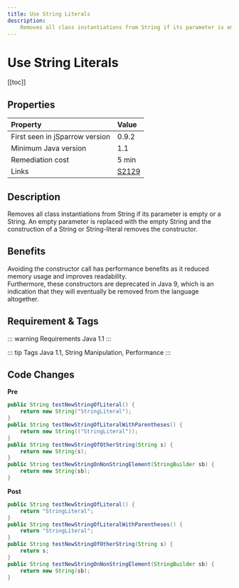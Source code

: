 ```yaml
---
title: Use String Literals
description:
    Removes all class instantiations from String if its parameter is empty or a String.
---
```


# Use String Literals

[[toc]]

## Properties

| Property                        | Value |
|:------------------------------- |:----- |
| First seen in jSparrow version  | 0.9.2   |
| Minimum Java version            | 1.1   |
| Remediation cost                | 5 min |
| Links                           | [S2129](https://sonarcloud.io/organizations/default/rules?rule_key=squid%3AS2129) |

## Description

Removes all class instantiations from String if its parameter is empty or a String. An empty parameter is replaced with the empty String and the construction of a String or String-literal removes the constructor.   

## Benefits

Avoiding the constructor call has performance benefits as it reduced memory usage and improves readability.   
Furthermore, these constructors are deprecated in Java 9, which is an indication that they will eventually be removed from the language altogether.   

## Requirement & Tags

::: warning Requirements
Java 1.1
:::

::: tip Tags
Java 1.1, String Manipulation, Performance
:::

## Code Changes

__Pre__

``` java
public String testNewStringOfLiteral() {
    return new String("StringLiteral");
}
public String testNewStringOfLiteralWithParentheses() {
    return new String(("StringLiteral"));
}
public String testNewStringOfOtherString(String s) {
    return new String(s);
}
public String testNewStringOnNonStringElement(StringBuilder sb) {
    return new String(sb);
}
```

__Post__

``` java
public String testNewStringOfLiteral() {
    return "StringLiteral";
}
public String testNewStringOfLiteralWithParentheses() {
    return "StringLiteral";
}
public String testNewStringOfOtherString(String s) {
    return s;
}
public String testNewStringOnNonStringElement(StringBuilder sb) {
    return new String(sb);
}
```
